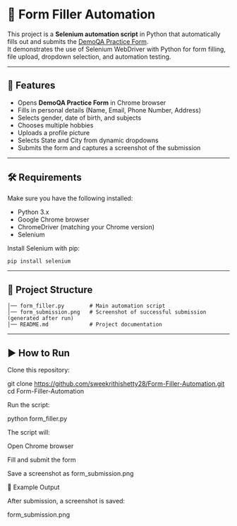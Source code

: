 # 📌 Form Filler Automation

This project is a **Selenium automation script** in Python that automatically fills out and submits the [DemoQA Practice Form](https://demoqa.com/automation-practice-form).  
It demonstrates the use of Selenium WebDriver with Python for form filling, file upload, dropdown selection, and automation testing.

---

## 🚀 Features
- Opens **DemoQA Practice Form** in Chrome browser  
- Fills in personal details (Name, Email, Phone Number, Address)  
- Selects gender, date of birth, and subjects  
- Chooses multiple hobbies  
- Uploads a profile picture  
- Selects State and City from dynamic dropdowns  
- Submits the form and captures a screenshot of the submission  

---

## 🛠️ Requirements
Make sure you have the following installed:
- Python 3.x  
- Google Chrome browser  
- ChromeDriver (matching your Chrome version)  
- Selenium  

Install Selenium with pip:
```bash
pip install selenium
```
---
## 📂 Project Structure
```Form-Filler-Automation/
│── form_filler.py        # Main automation script
│── form_submission.png   # Screenshot of successful submission (generated after run)
│── README.md             # Project documentation
```
---
## ▶️ How to Run

Clone this repository:

git clone https://github.com/sweekrithishetty28/Form-Filler-Automation.git
cd Form-Filler-Automation


Run the script:

python form_filler.py


The script will:

Open Chrome browser

Fill and submit the form

Save a screenshot as form_submission.png

📸 Example Output

After submission, a screenshot is saved:

form_submission.png


